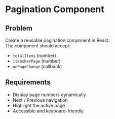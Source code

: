 # Pagination Component

## Problem

Create a reusable pagination component in React.  
The component should accept:

- `totalItems` (number)
- `itemsPerPage` (number)
- `onPageChange` (callback)

## Requirements

- Display page numbers dynamically
- Next / Previous navigation
- Highlight the active page
- Accessible and keyboard-friendly
